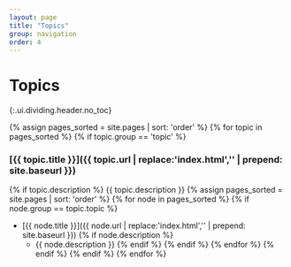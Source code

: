 ```yaml
---
layout: page
title: "Topics"
group: navigation
order: 4
---
```


# Topics
{:.ui.dividing.header.no_toc}

{% assign pages_sorted = site.pages | sort: 'order' %}
{% for topic in pages_sorted %}
{% if topic.group == 'topic' %}
### [{{ topic.title }}]({{ topic.url | replace:'index.html','' | prepend: site.baseurl }})
{% if topic.description %}
{{ topic.description }}
{% assign pages_sorted = site.pages | sort: 'order' %}
{% for node in pages_sorted %}
{% if node.group == topic.topic %}
- [{{ node.title }}]({{ node.url | replace:'index.html','' | prepend: site.baseurl }})
{% if node.description %}
    - {{ node.description }}
{% endif %}
{% endif %}
{% endfor %}
{% endif %}
{% endif %}
{% endfor %}
